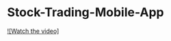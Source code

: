 # Stock-Trading-Mobile-App


[![Watch the video]]([https://youtu.be/T-D1KVIuvjA](https://www.youtube.com/watch?v=vhHOL3dNZds))
